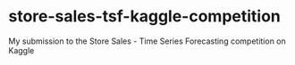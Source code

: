 # store-sales-tsf-kaggle-competition
 My submission to the Store Sales - Time Series Forecasting competition on Kaggle
